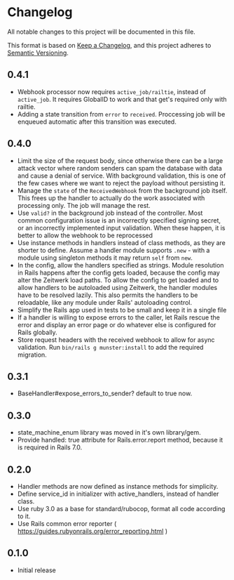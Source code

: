 # Changelog
All notable changes to this project will be documented in this file.

This format is based on [Keep a Changelog](https://keepachangelog.com/en/1.1.0/), and this project adheres to [Semantic Versioning](https://semver.org/spec/v2.0.0.html).

## 0.4.1

- Webhook processor now requires `active_job/railtie`, instead of `active_job`. It requires GlobalID to work and that get's required only with railtie.
- Adding a state transition from `error` to `received`. Proccessing job will be enqueued automatic after this transition was executed.

## 0.4.0

- Limit the size of the request body, since otherwise there can be a large attack vector where random senders can spam the database with data and cause a denial of service. With background validation, this is one of the few cases where we want to reject the payload without persisting it.
- Manage the `state` of the `ReceivedWebhook` from the background job itself. This frees up the handler to actually do the work associated with processing only. The job will manage the rest.
- Use `valid?` in the background job instead of the controller. Most common configuration issue is an incorrectly specified signing secret, or an incorrectly implemented input validation. When these happen, it is better to allow the webhook to be reprocessed
- Use instance methods in handlers instead of class methods, as they are shorter to define. Assume a handler module supports `.new` - with a module using singleton methods it may return `self` from `new`.
- In the config, allow the handlers specified as strings. Module resolution in Rails happens after the config gets loaded, because the config may alter the Zeitwerk load paths. To allow the config to get loaded and to allow handlers to be autoloaded using Zeitwerk, the handler modules have to be resolved lazily. This also permits the handlers to be reloadable, like any module under Rails' autoloading control.
- Simplify the Rails app used in tests to be small and keep it in a single file
- If a handler is willing to expose errors to the caller, let Rails rescue the error and display an error page or do whatever else is configured for Rails globally.
- Store request headers with the received webhook to allow for async validation. Run `bin/rails g munster:install` to add the required migration.

## 0.3.1

- BaseHandler#expose_errors_to_sender? default to true now.

## 0.3.0

- state_machine_enum library was moved in it's own library/gem.
- Provide handled: true attribute for Rails.error.report method, because it is required in Rails 7.0.

## 0.2.0

- Handler methods are now defined as instance methods for simplicity.
- Define service_id in initializer with active_handlers, instead of handler class.
- Use ruby 3.0 as a base for standard/rubocop, format all code according to it.
- Use Rails common error reporter ( https://guides.rubyonrails.org/error_reporting.html )

## 0.1.0

- Initial release
